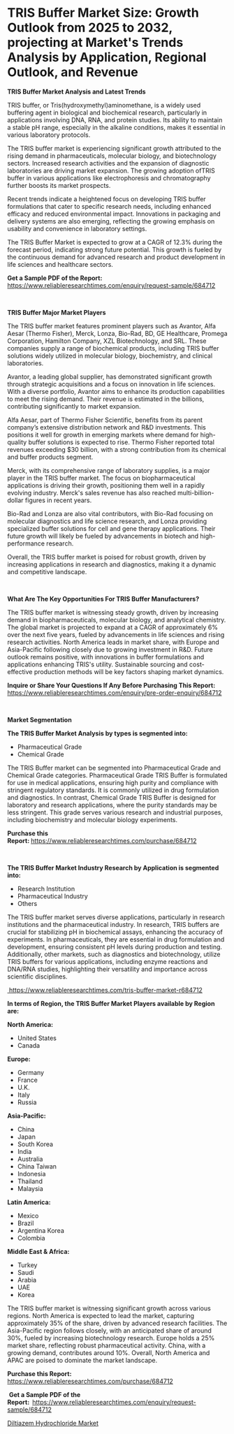 <p><h1>TRIS Buffer Market Size: Growth Outlook from 2025 to 2032, projecting at Market's Trends Analysis by Application, Regional Outlook, and Revenue</h1></p><p><strong>TRIS Buffer Market Analysis and Latest Trends</strong></p>
<p><p>TRIS buffer, or Tris(hydroxymethyl)aminomethane, is a widely used buffering agent in biological and biochemical research, particularly in applications involving DNA, RNA, and protein studies. Its ability to maintain a stable pH range, especially in the alkaline conditions, makes it essential in various laboratory protocols.</p><p>The TRIS buffer market is experiencing significant growth attributed to the rising demand in pharmaceuticals, molecular biology, and biotechnology sectors. Increased research activities and the expansion of diagnostic laboratories are driving market expansion. The growing adoption ofTRIS buffer in various applications like electrophoresis and chromatography further boosts its market prospects.</p><p>Recent trends indicate a heightened focus on developing TRIS buffer formulations that cater to specific research needs, including enhanced efficacy and reduced environmental impact. Innovations in packaging and delivery systems are also emerging, reflecting the growing emphasis on usability and convenience in laboratory settings.</p><p>The TRIS Buffer Market is expected to grow at a CAGR of 12.3% during the forecast period, indicating strong future potential. This growth is fueled by the continuous demand for advanced research and product development in life sciences and healthcare sectors.</p></p>
<p><strong>Get a Sample PDF of the Report:&nbsp;</strong> <a href="https://www.reliableresearchtimes.com/enquiry/request-sample/684712?utm_campaign=3108&utm_medium=2&utm_source=Github&utm_content=ia&utm_term=02042025&utm_id=tris-buffer">https://www.reliableresearchtimes.com/enquiry/request-sample/684712</a></p>
<p>&nbsp;</p>
<p><strong>TRIS Buffer Major Market Players</strong></p>
<p><p>The TRIS buffer market features prominent players such as Avantor, Alfa Aesar (Thermo Fisher), Merck, Lonza, Bio-Rad, BD, GE Healthcare, Promega Corporation, Hamilton Company, XZL Biotechnology, and SRL. These companies supply a range of biochemical products, including TRIS buffer solutions widely utilized in molecular biology, biochemistry, and clinical laboratories.</p><p>Avantor, a leading global supplier, has demonstrated significant growth through strategic acquisitions and a focus on innovation in life sciences. With a diverse portfolio, Avantor aims to enhance its production capabilities to meet the rising demand. Their revenue is estimated in the billions, contributing significantly to market expansion.</p><p>Alfa Aesar, part of Thermo Fisher Scientific, benefits from its parent company’s extensive distribution network and R&D investments. This positions it well for growth in emerging markets where demand for high-quality buffer solutions is expected to rise. Thermo Fisher reported total revenues exceeding $30 billion, with a strong contribution from its chemical and buffer products segment.</p><p>Merck, with its comprehensive range of laboratory supplies, is a major player in the TRIS buffer market. The focus on biopharmaceutical applications is driving their growth, positioning them well in a rapidly evolving industry. Merck's sales revenue has also reached multi-billion-dollar figures in recent years.</p><p>Bio-Rad and Lonza are also vital contributors, with Bio-Rad focusing on molecular diagnostics and life science research, and Lonza providing specialized buffer solutions for cell and gene therapy applications. Their future growth will likely be fueled by advancements in biotech and high-performance research.</p><p>Overall, the TRIS buffer market is poised for robust growth, driven by increasing applications in research and diagnostics, making it a dynamic and competitive landscape.</p></p>
<p>&nbsp;</p>
<p><strong>What Are The Key Opportunities For TRIS Buffer Manufacturers?</strong></p>
<p><p>The TRIS buffer market is witnessing steady growth, driven by increasing demand in biopharmaceuticals, molecular biology, and analytical chemistry. The global market is projected to expand at a CAGR of approximately 6% over the next five years, fueled by advancements in life sciences and rising research activities. North America leads in market share, with Europe and Asia-Pacific following closely due to growing investment in R&D. Future outlook remains positive, with innovations in buffer formulations and applications enhancing TRIS's utility. Sustainable sourcing and cost-effective production methods will be key factors shaping market dynamics.</p></p>
<p><strong>Inquire or Share Your Questions If Any Before Purchasing This Report:</strong> <a href="https://www.reliableresearchtimes.com/enquiry/pre-order-enquiry/684712?utm_campaign=3108&utm_medium=2&utm_source=Github&utm_content=ia&utm_term=02042025&utm_id=tris-buffer">https://www.reliableresearchtimes.com/enquiry/pre-order-enquiry/684712</a></p>
<p>&nbsp;</p>
<p><strong>Market Segmentation</strong></p>
<p><strong>The TRIS Buffer Market Analysis by types is segmented into:</strong></p>
<p><ul><li>Pharmaceutical Grade</li><li>Chemical Grade</li></ul></p>
<p><p>The TRIS Buffer market can be segmented into Pharmaceutical Grade and Chemical Grade categories. Pharmaceutical Grade TRIS Buffer is formulated for use in medical applications, ensuring high purity and compliance with stringent regulatory standards. It is commonly utilized in drug formulation and diagnostics. In contrast, Chemical Grade TRIS Buffer is designed for laboratory and research applications, where the purity standards may be less stringent. This grade serves various research and industrial purposes, including biochemistry and molecular biology experiments.</p></p>
<p><strong>Purchase this Report:&nbsp;</strong><a href="https://www.reliableresearchtimes.com/purchase/684712?utm_campaign=3108&utm_medium=2&utm_source=Github&utm_content=ia&utm_term=02042025&utm_id=tris-buffer">https://www.reliableresearchtimes.com/purchase/684712</a></p>
<p>&nbsp;</p>
<p><strong>The TRIS Buffer Market Industry Research by Application is segmented into:</strong></p>
<p><ul><li>Research Institution</li><li>Pharmaceutical Industry</li><li>Others</li></ul></p>
<p><p>The TRIS buffer market serves diverse applications, particularly in research institutions and the pharmaceutical industry. In research, TRIS buffers are crucial for stabilizing pH in biochemical assays, enhancing the accuracy of experiments. In pharmaceuticals, they are essential in drug formulation and development, ensuring consistent pH levels during production and testing. Additionally, other markets, such as diagnostics and biotechnology, utilize TRIS buffers for various applications, including enzyme reactions and DNA/RNA studies, highlighting their versatility and importance across scientific disciplines.</p></p>
<p><a href="https://www.reliableresearchtimes.com/tris-buffer-market-r684712?utm_campaign=3108&utm_medium=2&utm_source=Github&utm_content=ia&utm_term=02042025&utm_id=tris-buffer">&nbsp;https://www.reliableresearchtimes.com/tris-buffer-market-r684712</a></p>
<p><strong>In terms of Region, the TRIS Buffer Market Players available by Region are:</strong></p>
<p>
    <p> <strong> North America: </strong>
        <ul>
            <li>United States</li>
            <li>Canada</li>
        </ul>
        </p> 
    <p> <strong> Europe: </strong>
        <ul>
            <li>Germany</li>
            <li>France</li>
            <li>U.K.</li>
            <li>Italy</li>
            <li>Russia</li>
        </ul>
        </p> 
    <p> <strong> Asia-Pacific: </strong>
        <ul>
            <li>China</li>
            <li>Japan</li>
            <li>South Korea</li>
            <li>India</li>
            <li>Australia</li>
            <li>China Taiwan</li>
            <li>Indonesia</li>
            <li>Thailand</li>
            <li>Malaysia</li>
        </ul>
        </p> 
    <p> <strong> Latin America: </strong>
        <ul>
            <li>Mexico</li>
            <li>Brazil</li>
            <li>Argentina Korea</li>
            <li>Colombia</li>
        </ul>
        </p> 
    <p> <strong> Middle East & Africa: </strong>
        <ul>
            <li>Turkey</li>
            <li>Saudi</li>
            <li>Arabia</li>
            <li>UAE</li>
            <li>Korea</li>
        </ul>
    </p>
    </p>
<p><p>The TRIS buffer market is witnessing significant growth across various regions. North America is expected to lead the market, capturing approximately 35% of the share, driven by advanced research facilities. The Asia-Pacific region follows closely, with an anticipated share of around 30%, fueled by increasing biotechnology research. Europe holds a 25% market share, reflecting robust pharmaceutical activity. China, with a growing demand, contributes around 10%. Overall, North America and APAC are poised to dominate the market landscape.</p></p>
<p><strong>Purchase this Report: </strong><a href="https://www.reliableresearchtimes.com/purchase/684712?utm_campaign=3108&utm_medium=2&utm_source=Github&utm_content=ia&utm_term=02042025&utm_id=tris-buffer">https://www.reliableresearchtimes.com/purchase/684712</a></p>
<p>&nbsp;<strong>Get a Sample PDF of the Report:&nbsp;&nbsp;</strong><a href="https://www.reliableresearchtimes.com/enquiry/request-sample/684712?utm_campaign=3108&utm_medium=2&utm_source=Github&utm_content=ia&utm_term=02042025&utm_id=tris-buffer">https://www.reliableresearchtimes.com/enquiry/request-sample/684712</a></p>
<p><strong></strong></p>
<p><p><a href="https://github.com/kaloyhboosh/Market-Research-Report-List-1/blob/main/diltiazem-hydrochloride-market.md?utm_campaign=3108&utm_medium=2&utm_source=Github&utm_content=ia&utm_term=02042025&utm_id=tris-buffer">Diltiazem Hydrochloride Market</a></p></p>